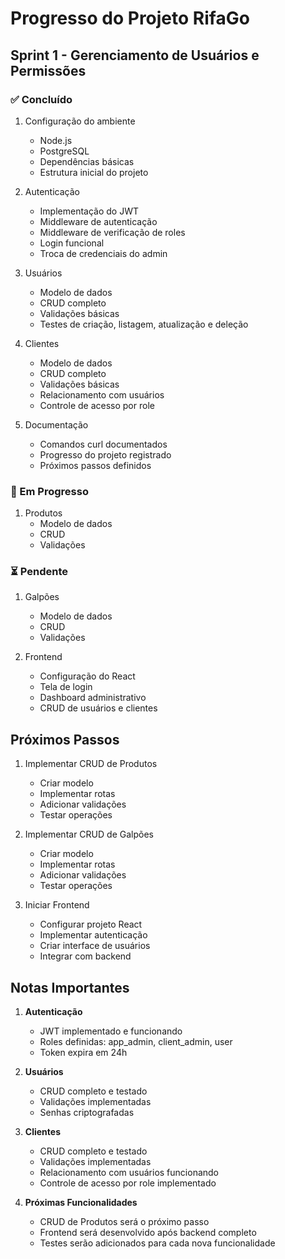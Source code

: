 # Progresso do Projeto RifaGo

## Sprint 1 - Gerenciamento de Usuários e Permissões

### ✅ Concluído
1. Configuração do ambiente
   - Node.js
   - PostgreSQL
   - Dependências básicas
   - Estrutura inicial do projeto

2. Autenticação
   - Implementação do JWT
   - Middleware de autenticação
   - Middleware de verificação de roles
   - Login funcional
   - Troca de credenciais do admin

3. Usuários
   - Modelo de dados
   - CRUD completo
   - Validações básicas
   - Testes de criação, listagem, atualização e deleção

4. Clientes
   - Modelo de dados
   - CRUD completo
   - Validações básicas
   - Relacionamento com usuários
   - Controle de acesso por role

5. Documentação
   - Comandos curl documentados
   - Progresso do projeto registrado
   - Próximos passos definidos

### 🚧 Em Progresso
1. Produtos
   - Modelo de dados
   - CRUD
   - Validações

### ⏳ Pendente
1. Galpões
   - Modelo de dados
   - CRUD
   - Validações

2. Frontend
   - Configuração do React
   - Tela de login
   - Dashboard administrativo
   - CRUD de usuários e clientes

## Próximos Passos

1. Implementar CRUD de Produtos
   - Criar modelo
   - Implementar rotas
   - Adicionar validações
   - Testar operações

2. Implementar CRUD de Galpões
   - Criar modelo
   - Implementar rotas
   - Adicionar validações
   - Testar operações

3. Iniciar Frontend
   - Configurar projeto React
   - Implementar autenticação
   - Criar interface de usuários
   - Integrar com backend

## Notas Importantes

1. **Autenticação**
   - JWT implementado e funcionando
   - Roles definidas: app_admin, client_admin, user
   - Token expira em 24h

2. **Usuários**
   - CRUD completo e testado
   - Validações implementadas
   - Senhas criptografadas

3. **Clientes**
   - CRUD completo e testado
   - Validações implementadas
   - Relacionamento com usuários funcionando
   - Controle de acesso por role implementado

4. **Próximas Funcionalidades**
   - CRUD de Produtos será o próximo passo
   - Frontend será desenvolvido após backend completo
   - Testes serão adicionados para cada nova funcionalidade 